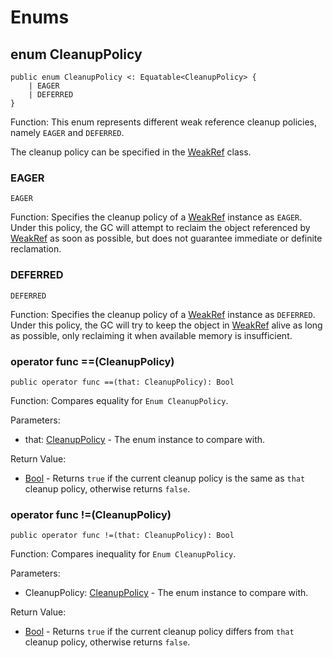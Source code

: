 # Enums

## enum CleanupPolicy

```cangjie
public enum CleanupPolicy <: Equatable<CleanupPolicy> {
    | EAGER
    | DEFERRED
}
```

Function: This enum represents different weak reference cleanup policies, namely `EAGER` and `DEFERRED`.

The cleanup policy can be specified in the [WeakRef](ref_package_classes#class-weakreft-where-t--object) class.

### EAGER

```cangjie
EAGER
```

Function: Specifies the cleanup policy of a [WeakRef](ref_package_classes#class-weakreft-where-t--object) instance as `EAGER`. Under this policy, the GC will attempt to reclaim the object referenced by [WeakRef](ref_package_classes#class-weakreft-where-t--object) as soon as possible, but does not guarantee immediate or definite reclamation.

### DEFERRED

```cangjie
DEFERRED
```

Function: Specifies the cleanup policy of a [WeakRef](ref_package_classes#class-weakreft-where-t--object) instance as `DEFERRED`. Under this policy, the GC will try to keep the object in [WeakRef](ref_package_classes#class-weakreft-where-t--object) alive as long as possible, only reclaiming it when available memory is insufficient.

### operator func ==(CleanupPolicy)

```cangjie
public operator func ==(that: CleanupPolicy): Bool
```

Function: Compares equality for `Enum CleanupPolicy`.

Parameters:

- that: [CleanupPolicy](ref_package_enums.md#enum-cleanuppolicy) - The enum instance to compare with.

Return Value:

- [Bool](../../core/core_package_api/core_package_intrinsics.md#bool) - Returns `true` if the current cleanup policy is the same as `that` cleanup policy, otherwise returns `false`.

### operator func !=(CleanupPolicy)

```cangjie
public operator func !=(that: CleanupPolicy): Bool
```

Function: Compares inequality for `Enum CleanupPolicy`.

Parameters:

- CleanupPolicy: [CleanupPolicy](ref_package_enums.md#enum-cleanuppolicy) - The enum instance to compare with.

Return Value:

- [Bool](../../core/core_package_api/core_package_intrinsics.md#bool) - Returns `true` if the current cleanup policy differs from `that` cleanup policy, otherwise returns `false`.